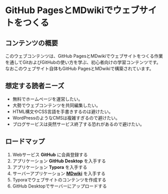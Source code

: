 # GitHub PagesとMDwikiでウェブサイトをつくる

## コンテンツの概要

このウェブコンテンツは、GitHub PagesとMDwikiでウェブサイトをつくる作業を通してGitおよびGitHubの使い方を学ぶ、初心者向けの学習コンテンツです。なおこのウェブサイト自体もGitHub PagesとMDwikiで構築されています。

## 想定する読者ニーズ

* 無料でホームページを運営したい。
* 大勢でウェブコンテンツを共同編集したい。
* HTML構文やCSS言語を手書きするのは避けたい。
* WordPressのようなCMSは複雑すぎるので避けたい。
* ブログサービスは突然サービス終了する恐れがあるので避けたい。

## ロードマップ

1. Webサービス **GitHub** に会員登録する
1. アプリケーション **GitHub Desktop** を入手する
1. アプリケーション **Typora** を入手する
1. サーバーアプリケーション **[MDwiki](http://dynalon.github.io/MDwiki/)** を入手する
1. Typoraでウェブサイトのコンテンツを作成する
1. GitHub Desktopでサーバーにアップロードする
